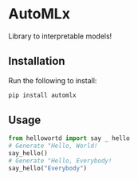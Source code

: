 # AutoMLx

Library to interpretable models!

## Installation
Run the following to install:

```python
pip install automlx
```

## Usage

```python
from hellowortd import say _ hello
# Generate "Hello, World!
say_hello()
# Generate "Hello, Everybody!
say_hello("Everybody")
```